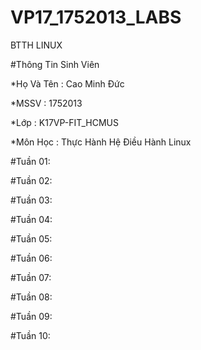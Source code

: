 # VP17_1752013_LABS
BTTH LINUX

#Thông Tin Sinh Viên

*Họ Và Tên : Cao Minh Đức

*MSSV : 1752013

*Lớp : K17VP-FIT_HCMUS

*Môn Học : Thực Hành Hệ Điều Hành Linux

#Tuần 01: 

#Tuần 02:

#Tuần 03:

#Tuần 04:

#Tuần 05:

#Tuần 06:

#Tuần 07:

#Tuần 08:

#Tuần 09:

#Tuần 10:
